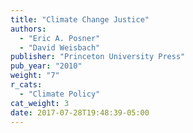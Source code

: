 ```yaml
---
title: "Climate Change Justice"
authors:
  - "Eric A. Posner"
  - "David Weisbach"
publisher: "Princeton University Press"
pub_year: "2010"
weight: "7"
r_cats:
  - "Climate Policy"
cat_weight: 3
date: 2017-07-28T19:48:39-05:00
---
```

